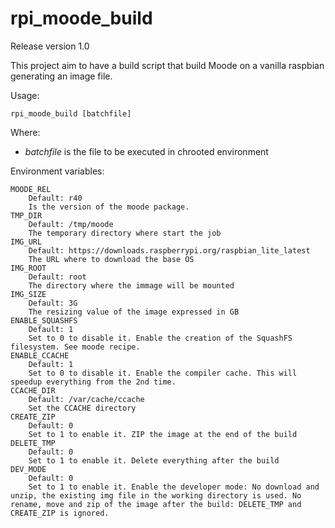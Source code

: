 # rpi_moode_build
Release version 1.0

This project aim to have a build script that build Moode on a vanilla raspbian
generating an image file.

Usage:
```
rpi_moode_build [batchfile]
```
Where:

* *batchfile* is the file to be executed in chrooted environment

Environment variables:
```
MOODE_REL
    Default: r40
    Is the version of the moode package.
TMP_DIR
    Default: /tmp/moode
    The temporary directory where start the job
IMG_URL
    Default: https://downloads.raspberrypi.org/raspbian_lite_latest
    The URL where to download the base OS
IMG_ROOT
    Default: root
    The directory where the immage will be mounted
IMG_SIZE
    Default: 3G
    The resizing value of the image expressed in GB
ENABLE_SQUASHFS
    Default: 1
    Set to 0 to disable it. Enable the creation of the SquashFS filesystem. See moode recipe.
ENABLE_CCACHE
    Default: 1
    Set to 0 to disable it. Enable the compiler cache. This will speedup everything from the 2nd time.
CCACHE_DIR
    Default: /var/cache/ccache
    Set the CCACHE directory
CREATE_ZIP
    Default: 0
    Set to 1 to enable it. ZIP the image at the end of the build
DELETE_TMP
    Default: 0
    Set to 1 to enable it. Delete everything after the build
DEV_MODE
    Default: 0
    Set to 1 to enable it. Enable the developer mode: No download and unzip, the existing img file in the working directory is used. No rename, move and zip of the image after the build: DELETE_TMP and CREATE_ZIP is ignored.
```
